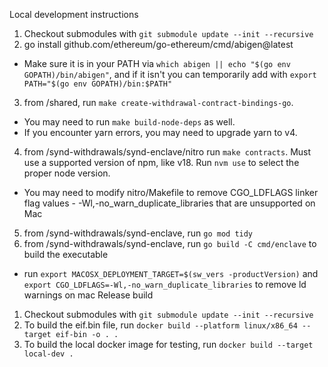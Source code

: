 Local development instructions
1. Checkout submodules with `git submodule update --init --recursive`
2. go install github.com/ethereum/go-ethereum/cmd/abigen@latest
- Make sure it is in your PATH via `which abigen || echo "$(go env GOPATH)/bin/abigen"`, and if it isn't you can temporarily add with `export PATH="$(go env GOPATH)/bin:$PATH"`
3. from /shared, run `make create-withdrawal-contract-bindings-go`.
- You may need to run `make build-node-deps` as well.
- If you encounter yarn errors, you may need to upgrade yarn to v4.
4. from /synd-withdrawals/synd-enclave/nitro run `make contracts`. Must use a supported version of npm, like v18. Run `nvm use` to select the proper node version.
- You may need to modify nitro/Makefile to remove CGO_LDFLAGS linker flag values - -Wl,-no_warn_duplicate_libraries that are unsupported on Mac
5. from /synd-withdrawals/synd-enclave, run `go mod tidy`
5. from /synd-withdrawals/synd-enclave, run `go build -C cmd/enclave` to build the executable
- run `export MACOSX_DEPLOYMENT_TARGET=$(sw_vers -productVersion)` and `export CGO_LDFLAGS=-Wl,-no_warn_duplicate_libraries` to remove ld warnings on mac
Release build
1. Checkout submodules with `git submodule update --init --recursive`
2. To build the eif.bin file, run `docker build --platform linux/x86_64 --target eif-bin -o . .`
3. To build the local docker image for testing, run `docker build --target local-dev .`
